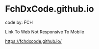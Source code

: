 # FchDxCode.github.io
code by: FCH

Link To Web
Not Responsive To Mobile

https://fchdxcode.github.io/
